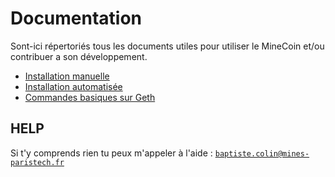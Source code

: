 # Documentation

Sont-ici répertoriés tous les documents utiles pour utiliser le MineCoin et/ou contribuer a son développement.

  * [Installation manuelle](https://github.com/baptistecolin/minecoin/blob/master/docs/install.md)
  * [Installation automatisée](https://github.com/baptistecolin/minecoin/blob/master/docs/auto_install.md)
  * [Commandes basiques sur Geth](https://github.com/baptistecolin/minecoin/blob/master/docs/geth_intro.md)

## HELP

Si t'y comprends rien tu peux m'appeler à l'aide : [`baptiste.colin@mines-paristech.fr`](mailto:baptiste.colin@mines-paristech.fr)
